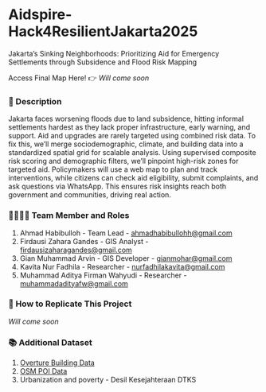 # Aidspire-Hack4ResilientJakarta2025
Jakarta’s Sinking Neighborhoods:  Prioritizing Aid for Emergency Settlements through Subsidence and Flood Risk Mapping

Access Final Map Here! 
👉 _Will come soon_

### 📝 Description
Jakarta faces worsening floods due to land subsidence, hitting informal settlements hardest as they lack proper infrastructure, early warning, and support. Aid and upgrades are rarely targeted using combined risk data. To fix this, we’ll merge sociodemographic, climate, and building data into a standardized spatial grid for scalable analysis. Using supervised composite risk scoring and demographic filters, we’ll pinpoint high-risk zones for targeted aid. Policymakers will use a web map to plan and track interventions, while citizens can check aid eligibility, submit complaints, and ask questions via WhatsApp. This ensures risk insights reach both government and communities, driving real action.


### 👩‍🔬🧑‍🔬 Team Member and Roles
1. Ahmad Habibulloh - Team Lead - ahmadhabibullohh@gmail.com
2. Firdausi Zahara Gandes - GIS Analyst - firdausizaharagandes@gmail.com
3. Gian Muhammad Arvin - GIS Developer - gianmohar@gmail.com
4. Kavita Nur Fadhila - Researcher - nurfadhilakavita@gmail.com
5. Muhammad Aditya Firman Wahyudi - Researcher - muhammadadityafw@gmail.com

### 🦾 How to Replicate This Project
_Will come soon_

### 📚 Additional Dataset 
1. [Overture Building Data](https://docs.overturemaps.org/guides/buildings/)
2. [OSM POI Data](https://wiki.openstreetmap.org/wiki/Points_of_interest)
3. Urbanization and poverty - Desil Kesejahteraan DTKS 